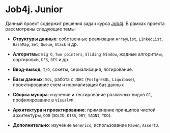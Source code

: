 # Job4j. Junior

Данный проект содержит решения задач курса <a href="https://job4j.ru/">Job4j</a>. В рамках проекта рассмотрены следующие темы:

- **Структуры данных**: собственные реализации `ArrayList`, `LinkedList`, `HashMap`, `Set`, `Queue`, `Stack` и др.

- **Алгоритмы**: `Big O`, `Two pointers`, `Sliding Window`, жадные алгоритмы, сортировки, `DFS`, `BFS` и др.

- **Ввод-вывод**: `I/O`, сокеты, сериализация, логирование.

- **Базы данных**: `SQL`, работа с `JDBC` (`PostgreSQL`, `Liquibase`), проектирование схем и нормализация баз данных

- **Сборка мусора**: изучение и тестирование различных видов `GC`, профилирование в `VisualVM`.

- **Архитектура и проектирование**: применение принципов чистой архитектуры, `OOD` (`SOLID`, `KISS`, `DRY`, `YAGNI`, `TDD`).

- **Дополнительно**: изучение `Generics`, использование `Maven`, `AssertJ`.

